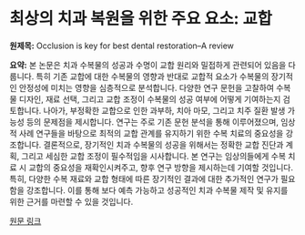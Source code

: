 # 최상의 치과 복원을 위한 주요 요소: 교합

**원제목:** Occlusion is key for best dental restoration–A review

**요약:** 본 논문은 치과 수복물의 성공과 수명이 교합 원리와 밀접하게 관련되어 있음을 다룹니다.  특히 기존 교합에 대한 수복물의 영향과 반대로 교합적 요소가 수복물의 장기적인 안정성에 미치는 영향을 심층적으로 분석합니다.  다양한 연구 문헌을 고찰하여  수복물 디자인, 재료 선택, 그리고 교합 조정이 수복물의 성공 여부에 어떻게 기여하는지 검토합니다.  나아가,  부정확한 교합으로 인한 과부하, 치아 마모, 그리고 치주 질환 발생 가능성 등의 문제점을 제시합니다.  연구는 주로 기존 문헌 분석을 통해 이루어졌으며,  임상적 사례 연구들을 바탕으로  최적의 교합 관계를 유지하기 위한 수복 치료의 중요성을 강조합니다.  결론적으로, 장기적인 치과 수복물의 성공을 위해서는 정확한 교합 진단과 계획, 그리고 세심한 교합 조정이 필수적임을 시사합니다.  본 연구는 임상의들에게 수복 치료 시 교합의 중요성을 재확인시켜주고,  향후 연구 방향을 제시하는데 기여할 것입니다.  특히,  다양한 수복 재료와 교합 형태에 따른 장기적인 결과에 대한 추가적인 연구가 필요함을 강조합니다.  이를 통해 보다 예측 가능하고 성공적인 치과 수복물 제작 및 유지를 위한 근거를 마련할 수 있을 것입니다.

[원문 링크](https://www.researchgate.net/profile/Yesh-Sharma/publication/393786310_Occlusion_is_key_for_best_dental_restoration_-A_review/links/6879eb371a77b36b5b03f4e0/Occlusion-is-key-for-best-dental-restoration-A-review.pdf)
